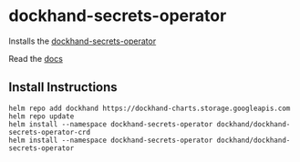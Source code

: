 # dockhand-secrets-operator
Installs the [dockhand-secrets-operator](https://github.com/boxboat/dockhand-secrets-operator)

Read the [docs](https://secrets-operator.dockhand.dev)


## Install Instructions
```
helm repo add dockhand https://dockhand-charts.storage.googleapis.com
helm repo update
helm install --namespace dockhand-secrets-operator dockhand/dockhand-secrets-operator-crd
helm install --namespace dockhand-secrets-operator dockhand/dockhand-secrets-operator
```
